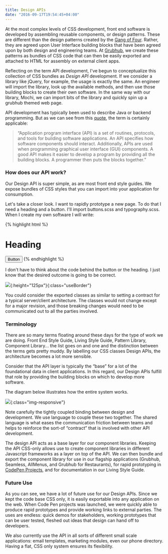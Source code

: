 ```yaml
---
title: Design APIs
date: "2016-09-17T19:54:45+04:00"
---
```


At the most complex levels of CSS development, front end software is developed by assembling reusable components, or design patterns. These are different than the design patterns created by the [Gang of Four](http://www.blackwasp.co.uk/gofpatterns.aspx). Rather, they are agreed upon User Interface building blocks that have been agreed upon by both design and engineering teams. At [Grubhub](https://www.grubhub.com), we create these patterns as bundles of CSS code that can then be easily exported and attached to HTML for assembly on external client apps.

Reflecting on the term API development, I've begun to conceptualize this collection of CSS bundles as _Design API_ development. If we consider a library like jQuery, for example, the usage is exactly the same. An engineer will import the library, look up the available methods, and then use those building blocks to create their own software. In the same way with our library, Mochi, we can import bits of the library and quickly spin up a grubhub themed web page.

API development has typically been used to describe Java or backend programming. But as we can see from this [quote](http://www.webopedia.com/TERM/A/API.html), the term is certainly applicable:

> “Application program interface (API) is a set of routines, protocols, and tools for building software applications. An API specifies how software components should interact. Additionally, APIs are used when programming graphical user interface (GUI) components. A good API makes it easier to develop a program by providing all the building blocks. A programmer then puts the blocks together.”

### How does our API work?

Our Design API is super simple, as are most front end style guides. We expose bundles of CSS styles that you can import into your application for consumption.

Let's take a closer look. I want to rapidly prototype a new page. To do that I need a heading and a button. I'll import buttons.scss and typography.scss. When I create my own software I will write:

{% highlight html %}

<h1>Heading</h1>
<button class=”s-btn”>Button</button>
{% endhighlight %}

I don't have to think about the code behind the button or the heading. I just know that the desired outcome is going to be correct.

![](/images/design-api-heading.png){:height="125px"}{:class="useBorder"}

You could consider the exported classes as similar to setting a contract for a typical server/client architecture. The classes would not change except for a major revision, and those breaking changes would need to be communicated out to all the parties involved.

### Terminology

There are so many terms floating around these days for the type of work we are doing. Front End Style Guide, Living Style Guide, Pattern Library, Component Library... the list goes on and one and the distinction between the terms gets pretty muddy. By labelling our CSS classes Design APIs, the architecture becomes a lot more sensible.

Consider that the API layer is typically the “base” for a lot of the foundational data in client applications. In this regard, our Design APIs fulfill that role by providing the building blocks on which to develop more software.

The diagram below illustrates how the entire system works.

![](/images/design-api-flow.png){:class="img-responsive"}

Note carefully the tightly coupled binding between design and development. We use language to couple these two together. The shared language is what eases the communication friction between teams and helps to reinforce the sort-of “contract” that is involved with other API development.

The design API acts as a base layer for our component libraries. Keeping the API CSS-only allows use to create component libraries in different Javascript frameworks as a layer on top of the API. We can then bundle and export the component library for use in our flagship applications (Grubhub, Seamless, AllMenus, and Grubhub for Restaurants), for rapid prototyping in [CodePen Projects](https://codepen.io/pro/projects/), and for documentation in our Living Style Guide.

### Future Use

As you can see, we have a lot of future use for our Design APIs. Since we kept the code base CSS only, it is easily exportable into any application on the web. When Code Pen projects was launched, we were quickly able to produce rapid prototypes and provide working links to external parties. The uses are endless: quick demos for stakeholders, working prototypes that can be user tested, fleshed out ideas that design can hand off to developers.

We also currently use the API in all sorts of different small scale applications: email templates, marketing modules, even our phone directory. Having a flat, CSS only system ensures its flexibility.
